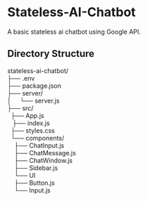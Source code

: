 # Stateless-AI-Chatbot
A basic stateless ai chatbot using Google API.

## Directory Structure
stateless-ai-chatbot/<br/>
├── .env <br/>
├── package.json <br/>
├── server/ <br/>
│ ‎ ‎  ‎ ‎  └── server.js <br/>
├── src/ <br/>
   ‎ ‎ ├── App.js <br/>
  ‎ ‎ ‎ ├── index.js <br/>
     ‎ ‎ ├── styles.css <br/>
     ‎ ‎ └── components/ <br/>
   ‎ ‎  ‎ ‎  ‎├── ChatInput.js <br/>
   ‎ ‎  ‎ ‎  ├── ChatMessage.js <br/>
   ‎ ‎  ‎ ‎  ├── ChatWindow.js <br/>
   ‎ ‎  ‎ ‎  ├── Sidebar.js <br/>
   ‎ ‎  ‎ ‎  └── UI <br/>
   ‎ ‎  ‎ ‎       ├── Button.js <br/>
   ‎ ‎  ‎ ‎       └── Input.js <br/>
